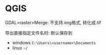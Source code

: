 # QGIS

GDAL>raster>Merge: 不支持.img格式, 转化成.tif

导出直接指定文件名时: 默认保存到
- windows `C:\Users\<username>\Documents`
- linux `~/`